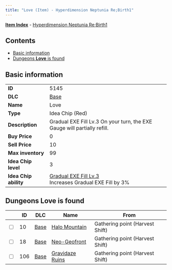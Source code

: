 ```yaml
---
title: "Love (Item) - Hyperdimension Neptunia Re;Birth1"
---
```


[**Item Index**](/neptunia/rb1/item/index.html) - [Hyperdimension Neptunia Re;Birth1](/neptunia/rb1)

## Contents

- [Basic information](#basic-information)
- [Dungeons **Love** is found](#dungeons-love-is-found)

## Basic information

|   |   |
| -- | -- |
| **ID** | 5145 |
| **DLC** | [Base](/neptunia/rb1/dlc/1-base.html) |
| **Name** | Love |
| **Type** | Idea Chip (Red) |
| **Description** | Gradual EXE Fill Lv.3 On your turn, the EXE Gauge will partially refill. |
| **Buy Price** | 0 |
| **Sell Price** | 10 |
| **Max inventory** | 99 |
| **Idea Chip level** | 3 |
| **Idea Chip ability** | [Gradual EXE Fill Lv.3](/neptunia/rb1/ability/1-9644-gradual-exe-fill-lv-3.html)<br />Increases Gradual EXE Fill by 3% |

## Dungeons **Love** is found

|    | ID | DLC | Name | From |
| -- | -- | --- | ---- | ---- |
| <input type="checkbox" id="rb1-dungeon-1-10" class="trackbox" /> | 10 | [Base](/neptunia/rb1/dlc/1-base.html) | [Halo Mountain](/neptunia/rb1/dungeon/1-10-halo-mountain.html) | Gathering point (Harvest Shift) |
| <input type="checkbox" id="rb1-dungeon-1-18" class="trackbox" /> | 18 | [Base](/neptunia/rb1/dlc/1-base.html) | [Neo-Geofront](/neptunia/rb1/dungeon/1-18-neo-geofront.html) | Gathering point (Harvest Shift) |
| <input type="checkbox" id="rb1-dungeon-1-106" class="trackbox" /> | 106 | [Base](/neptunia/rb1/dlc/1-base.html) | [Gravidaze Ruins](/neptunia/rb1/dungeon/1-106-gravidaze-ruins.html) | Gathering point (Harvest Shift) |